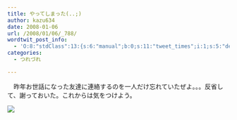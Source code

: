 ```yaml
---
title: やってしまった(..;)
author: kazu634
date: 2008-01-06
url: /2008/01/06/_788/
wordtwit_post_info:
  - 'O:8:"stdClass":13:{s:6:"manual";b:0;s:11:"tweet_times";i:1;s:5:"delay";i:0;s:7:"enabled";i:1;s:10:"separation";s:2:"60";s:7:"version";s:3:"3.7";s:14:"tweet_template";b:0;s:6:"status";i:2;s:6:"result";a:0:{}s:13:"tweet_counter";i:2;s:13:"tweet_log_ids";a:1:{i:0;i:3581;}s:9:"hash_tags";a:0:{}s:8:"accounts";a:1:{i:0;s:7:"kazu634";}}'
categories:
  - つれづれ

---
```

<div class="section">
<p>
    　昨年お世話になった友達に連絡するのを一人だけ忘れていたぜよ。。。反省して、謝っておいた。これからは気をつけよう。
</p>
  
<p>
<center>
</center>
</p>
  
<p>
<a href="http://flickr.com/photos/ragazzoproduction/1396508298/" onclick="__gaTracker('send', 'event', 'outbound-article', 'http://flickr.com/photos/ragazzoproduction/1396508298/', '');" title="foto BIBI RAGAZZO"><img src="http://farm2.static.flickr.com/1032/1396508298_3424ded459_m.jpg" /></a>
</p></p>
</div>